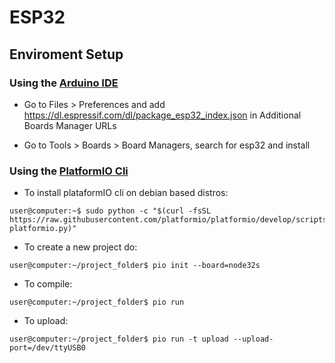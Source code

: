 # ESP32

## Enviroment Setup

### Using the [Arduino IDE](https://www.arduino.cc/en/Main/Software)

* Go to Files > Preferences and add https://dl.espressif.com/dl/package_esp32_index.json in Additional Boards Manager URLs

* Go to Tools > Boards > Board Managers, search for esp32 and install

### Using the [PlatformIO Cli](http://docs.platformio.org/en/latest/)

* To install plataformIO cli on debian based distros:

```console
user@computer:~$ sudo python -c "$(curl -fsSL https://raw.githubusercontent.com/platformio/platformio/develop/scripts/get-platformio.py)"
```

* To create a new project do:

```console
user@computer:~/project_folder$ pio init --board=node32s
```

* To compile:

```console
user@computer:~/project_folder$ pio run
```

* To upload:

```console
user@computer:~/project_folder$ pio run -t upload --upload-port=/dev/ttyUSB0
```
